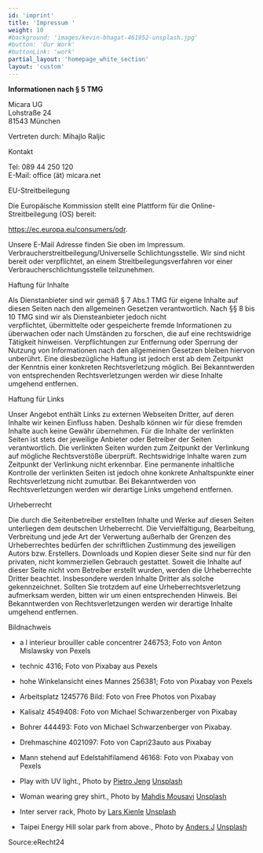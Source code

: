 ```yaml
---
id: 'imprint'
title: 'Impressum '
weight: 10
#background: 'images/kevin-bhagat-461952-unsplash.jpg'
#button: 'Our Work'
#buttonLink: 'work'
partial_layout: 'homepage_white_section'
layout: 'custom'
---
```


**Informationen nach § 5 TMG**

Micara UG <br>
Lohstraße 24 <br>
81543 München 

Vertreten durch: 
Mihajlo Raljic 

Kontakt 

Tel: 089 44 250 120  
E-Mail: office (ät) micara.net 

EU-Streitbeilegung 

Die Europäische Kommission stellt eine Plattform für die Online-Streitbeilegung (OS) bereit: 

https://ec.europa.eu/consumers/odr. 

Unsere E-Mail Adresse finden Sie oben im Impressum. 
 Verbraucherstreitbeilegung/Universelle Schlichtungsstelle. Wir sind nicht bereit oder verpflichtet, an einem Streitbeilegungsverfahren vor einer Verbraucherschlichtungsstelle teilzunehmen. 

Haftung für Inhalte 

Als Dienstanbieter sind wir gemäß § 7 Abs.1 TMG für eigene Inhalte auf diesen Seiten nach den allgemeinen Gesetzen verantwortlich. Nach §§ 8 bis 10 TMG sind wir als Diensteanbieter jedoch nicht  
verpflichtet, übermittelte oder gespeicherte fremde Informationen zu überwachen oder nach Umständen zu forschen, die auf eine rechtswidrige Tätigkeit hinweisen. Verpflichtungen zur Entfernung oder Sperrung der Nutzung von Informationen nach den allgemeinen Gesetzen bleiben hiervon unberührt. Eine diesbezügliche Haftung ist jedoch erst ab dem Zeitpunkt der Kenntnis einer konkreten Rechtsverletzung möglich. Bei Bekanntwerden von entsprechenden Rechtsverletzungen werden wir diese Inhalte umgehend entfernen. 

Haftung für Links 

Unser Angebot enthält Links zu externen Webseiten Dritter, auf deren Inhalte wir keinen Einfluss haben. Deshalb können wir für diese fremden Inhalte auch keine Gewähr übernehmen. Für die Inhalte der verlinkten Seiten ist stets der jeweilige Anbieter oder Betreiber der Seiten verantwortlich. Die verlinkten Seiten wurden zum Zeitpunkt der Verlinkung auf mögliche Rechtsverstöße überprüft. Rechtswidrige Inhalte waren zum Zeitpunkt der Verlinkung nicht erkennbar. Eine permanente inhaltliche Kontrolle der verlinkten Seiten ist jedoch ohne konkrete Anhaltspunkte einer Rechtsverletzung nicht zumutbar. Bei Bekanntwerden von Rechtsverletzungen werden wir derartige Links umgehend entfernen. 

Urheberrecht 

Die durch die Seitenbetreiber erstellten Inhalte und Werke auf diesen Seiten unterliegen dem deutschen Urheberrecht. Die Vervielfältigung, Bearbeitung, Verbreitung und jede Art der Verwertung außerhalb der Grenzen des Urheberrechtes bedürfen der schriftlichen Zustimmung des jeweiligen Autors bzw. Erstellers. Downloads und Kopien dieser Seite sind nur für den privaten, nicht kommerziellen Gebrauch gestattet. Soweit die Inhalte auf dieser Seite nicht vom Betreiber erstellt wurden, werden die Urheberrechte Dritter beachtet. Insbesondere werden Inhalte Dritter als solche gekennzeichnet. Sollten Sie trotzdem auf eine Urheberrechtsverletzung aufmerksam werden, bitten wir um einen entsprechenden Hinweis. Bei Bekanntwerden von Rechtsverletzungen werden wir derartige Inhalte umgehend entfernen. 

Bildnachweis 

* a l interieur brouiller cable concentrer 246753; Foto von Anton Mislawsky von Pexels 

* technic 4316; Foto von Pixabay aus Pexels 

* hohe Winkelansicht eines Mannes 256381; Foto von Pixabay von Pexels 

* Arbeitsplatz 1245776 Bild: Foto von Free Photos von Pixabay 

* Kalisalz 4549408: Foto von Michael Schwarzenberger von Pixabay 

* Bohrer 444493: Foto von Michael Schwarzenberger von Pixabay. 

* Drehmaschine 4021097: Foto von Capri23auto aus Pixabay 

* Mann stehend auf Edelstahlfilamend 46168: Foto von Pixabay von Pexels 

* Play with UV light., Photo by [Pietro Jeng](https://unsplash.com/photos/n6B49lTx7NM)  [Unsplash](https://unsplash.com)
* Woman wearing grey shirt., Photo by [Mahdis Mousavi](https://unsplash.com/photos/hJ5uMIRNg5k)  [Unsplash](https://unsplash.com)
* Inter server rack, Photo by [Lars Kienle](https://unsplash.com/photos/r3pIy-3Xgmg)  [Unsplash](https://unsplash.com)
* Taipei Energy Hill solar park from above., Photo by [Anders J](https://unsplash.com/photos/hxUcl0nUsIY)  [Unsplash](https://unsplash.com)

Source:eRecht24
